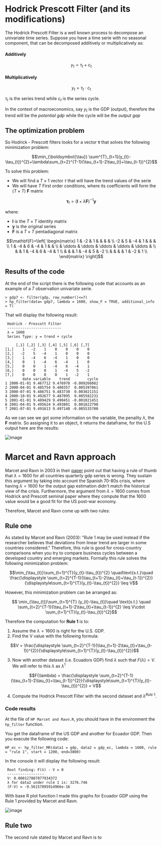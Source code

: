 # Hodrick Prescott Filter (and its modifications)

The Hodrick Prescott Filter is a well known process to decompose an univariate time series. Suppose you have a time serie with no seasonal component,
that can be decomposed additively or multiplicatively as:

#### Additively
```math
y_{t}=\tau_{t}+c_{t}
```


#### Multiplicatively
```math
y_{t} =  \tau_{t} \cdot c_{t}
```

$\tau_{t}$ is the series trend while $c_{t}$ is the series cycle. 

In the context of macroeconomics, say $y_{t}$ is the GDP (output), therefore the trend will be the *potential gdp* while the cycle will be the *output gap*

## The optimization problem 
So Hodrick - Prescott filters looks for a vector $\boldsymbol{\tau}$ that solves the following minimization problem:

```math
\min_{\boldsymbol{\tau}} \sum^{T}_{t=1}(y_{t}-\tau_{t})^{2}+\lambda\sum_{t=2}^{T-1}(\tau_{t+1}-2\tau_{t}+\tau_{t-1})^{2}
```
To solve this problem:
- We will find a $T \times 1$ vector $\tau$ that will have the trend values of the serie
- We will have $T$ First order conditions, where its coefficients will form the ($T \times T$) $\mathbf{F}$ matrix

```math
\boldsymbol{\tau}_{t} = (\mathbf{I}+\lambda \mathbf{F})^{-1} \mathbf{y}
```
where:
- $\mathbf{I}$ is the $T \times T$ identity matrix
- $\mathbf{y}$ is the original series
- $\mathbf{F}$ is a $T\times T$ pentadiagonal matrix

```math
\mathbf{F}=\left[ \begin{matrix}
1 & -2 & 1 &  &  &  &  \\
-2 & 5 & -4 & 1 &  &  &    \\
1 & -4 & 6 & -4 & 1 &  &     \\ 
  &  \ddots & \ddots & \ddots & \ddots & \ddots &   \\
  &  & 1 & -4 & 6 & -4 & 1  \\
  &  &  & 1 & -4 & 5 & -2 \\
  &  &  &  & 1 & -2 & 1 \\
\end{matrix}
\right]
```

## Results of the code

At the end of the script there is the following code that accounts as an example of a 7 observation univariate serie. 

```
> gdp7 <- filter(gdp, row_number()<=7)
> hp_filter(data= gdp7, lambda = 1600, show_F = TRUE, additional_info = T)
```
That will display the following result: 

```
 Hodrick - Prescott Filter 
 -------------------------
 λ = 1600 
 Series Type: y = trend + cycle 

     [,1] [,2] [,3] [,4] [,5] [,6] [,7]
[1,]    1   -2    1    0    0    0    0
[2,]   -2    5   -4    1    0    0    0
[3,]    1   -4    6   -4    1    0    0
[4,]    0    1   -4    6   -4    1    0
[5,]    0    0    1   -4    6   -4    1
[6,]    0    0    0    1   -4    5   -2
[7,]    0    0    0    0    1   -2    1
        date variable    trend        cycle
1 2000-01-01 9.467712 9.476978 -0.009266082
2 2000-04-01 9.485754 9.480357  0.005397061
3 2000-07-01 9.486751 9.483730  0.003021151
4 2000-10-01 9.492677 9.487095  0.005582231
5 2001-01-01 9.489429 9.490451 -0.001021451
6 2001-04-01 9.495624 9.493801  0.001822790
7 2001-07-01 9.491613 9.497148 -0.005535700
```

As we can see we got some information on the variable, the penality $\lambda$, the $\mathbf{F}$ matrix. So assigning it to an object, it returns the dataframe, for the U.S output here are the results:

   ![image](https://user-images.githubusercontent.com/103344273/171779709-1404c923-0afd-44be-9bed-d5723963faac.png)

# Marcet and Ravn approach

Marcet and Ravn in 2003 in their [paper](https://bse.eu/research/working-papers/hp-filter-cross-country-comparisons) point out that having a rule of thumb that $\lambda = 1600$ for all countries quarterly gdp series is wrong. They sustain this argument by taking into account the Spanish 70-80s crisis, where having $\lambda = 1600$ for the output gap estimation didn't match the historical view of the crisis. Furthermore, the argument from $\lambda=1600$ comes from Hodrick and Prescott seminal paper where they compute that the 1600 value would be a good fit for the US post-war economy. 

Therefore, Marcet and Ravn come up with two rules:

## Rule one

As stated by Marcet and Ravn (2003): "Rule 1 may be used instead if the researcher believes that deviations from linear trend are larger in some countries considered." Therefore, this rule is good for cross-country comparisons when you try to compare business cycles between a developed country and emerging markets. Formally this rule solves the following minimization problem:

```math
\min_{\tau_{t}}\sum_{t=1}^{T}(y_{t}-\tau_{t})^{2} \quad\text{s.t.}\quad  \frac{\displaystyle \sum_{t=2}^{T-1}(\tau_{t+1}-2\tau_{t}+\tau_{t-1})^{2}}{\displaystyle\sum_{t=1}^{T}(y_{t}-\tau_{t})^{2}} \leq V
```

However, this minimization problem can be arranged as: 

```math
 \min_{\tau_{t}}\sum_{t=1}^{T} (y_{t}-\tau_{t})\quad \text{s.t.} \quad \sum_{t=2}^{T-1}(\tau_{t+1}-2\tau_{t}+\tau_{t-1})^{2} \leq V\cdot \sum_{t=1}^{T}(y_{t}-\tau_{t})^{2}
```

Therefore the computation for **Rule 1** is to:

1. Assume the $\lambda = 1600$ is right for the U.S. GDP.
2. Find the V value with the following formula:

```math
V = \frac{\displaystyle \sum_{t=2}^{T-1}(\tau_{t+1}-2\tau_{t}+\tau_{t-1})^{2}}{\displaystyle\sum_{t=1}^{T}(y_{t}-\tau_{t})^{2}}
```
3. Now with another dataset (i.e. Ecuadors GDP) find $\lambda$ such that $F(\lambda) = V$. We will refer to this $\lambda$ as $\lambda^{1}$

```math
F(\lambda) = \frac{\displaystyle \sum_{t=2}^{T-1}(\tau_{t+1}-2\tau_{t}+\tau_{t-1})^{2}}{\displaystyle\sum_{t=1}^{T}(y_{t}-\tau_{t})^{2}} = V
```
4. Compute the Hodrick Prescott Filter with the second dataset and $\lambda^{Rule\ 1}$.

### Code results

At the file of `HP Marcet and Ravn.R`, you should have in the environment the `hp_filter` function.

You get the dataframe of the US GDP and another for Ecuador GDP. Then you execute the following code: 

```
HP_ec <- hp_filter_MR(data1 = gdp, data2 = gdp_ec, lambda = 1600, rule = "rule 1", start = 1200, end=3800)
```
In the console it will display the following result:

```
 Root finding: F(λ) - V = 0
 ----------------- 
 V: 0.000127887077934372 
 λ for data2 under rule 1 is: 3276.746 
 (F-V) = -9.56157895914966e-16 
```

With base R plot function I made this graphs for Ecuador GDP using the Rule 1 provided by Marcet and Ravn. 

![image](https://user-images.githubusercontent.com/103344273/172071831-a396eee5-f1ea-496c-8397-5d565853358c.png)

## Rule two

The second rule stated by Marcet and Ravn is to 
